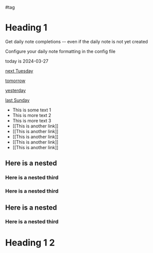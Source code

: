 
#tag

# Heading 1

Get daily note completions -- even if the daily note is not yet created

Configure your daily note formatting in the config file

today is 2024-03-27

[next Tuesday](2024-04-02)

[tomorrow](2024-03-28)

[yesterday](2024-03-26)

[last Sunday](2024-03-24)




- This is some text 1
- This is more text 2
- This is more text 3 
- [[This is another link]]
- [[This is another link]]
- [[This is another link]]
- [[This is another link]]
- [[This is another link]]

## Here is a nested


### Here is a nested third


### Here is a nested third

## Here is a nested


### Here is a nested third

# Heading 1 2

